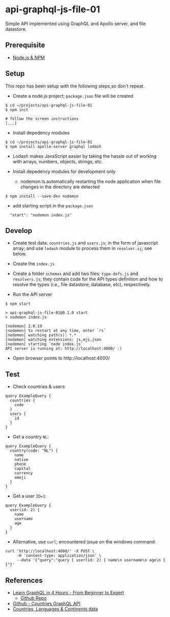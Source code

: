 # api-graphql-js-file-01

Simple API implemented using GraphQL and Apollo server, and file datastore.

## Prerequisite

- [Node.js & NPM](https://heynode.com/tutorial/install-nodejs-locally-nvm/) 

## Setup

This repo has been setup with the following steps,so don't repeat.

- Create a node.js project; `package.json` file will be created
```
$ cd ~/projects/api-graphql-js-file-01
$ npm init

# follow the screen instructions
[...]
```

- Install depedency modules
```
$ cd ~/projects/api-graphql-js-file-01
$ npm install apollo-server graphql lodash
```
  - Lodash makes JavaScript easier by taking the hassle out of working with 
    arrays, numbers, objects, strings, etc.

- Install depedency modules for development only
  - nodemon is automatically restarting the node application when file changes
    in the directory are detected
```
$ npm install --save-dev nodemon
```
  - add starting script in the `package.json`
```
  "start": "nodemon index.js"
```  

## Develop
  
- Create test data: `countries.js` and `users.js`; in the form of javascript
  array; and use `lodash` module to process them in `resolver.sj`; see below.

- Create the `index.js`

- Create a folder `schemas` and add two files: `type-defs.js` and `resolvers.js`;
  they contain code for the API types definition and how to resolve the types
  (i.e., file datastore, database, etc), respectively.

- Run the API server
```
$ npm start

> api-graphql-js-file-01@0.1.0 start
> nodemon index.js

[nodemon] 2.0.19
[nodemon] to restart at any time, enter `rs`
[nodemon] watching path(s): *.*
[nodemon] watching extensions: js,mjs,json
[nodemon] starting `node index.js`
API server is running at: http://localhost:4000/ :)
```

- Open browser points to http://localhost:4000/

## Test

- Check countries & users:
```
query ExampleQuery {
  countries {
    code
  }
  users {
    id
  }
}
```

- Get a country `NL`:
```
query ExampleQuery {
  country(code: "NL") {
    name
    native
    phone
    capital
    currency
    emoji
  }
}
```

- Get a user `ID=1`:
```
query ExampleQuery {
  user(id: 2) {
    name
    username
    age
  }
}
```

- Alternative, use `curl`; encountered issue on the windows command:
```
curl 'http://localhost:4000/' -X POST \
     -H 'content-type: application/json' \
     --data '{"query":"query { user(id: 2) { name\n username\n age\n } }"}'
```
  

## References

- [Learn GraphQL in 4 Hours - From Beginner to Expert](https://www.youtube.com/watch?v=yqWzCV0kU_c&t=3056s)
  - [Github Repo](https://github.com/machadop1407/graphql-full-course)
- [Github - Countries GraphQL API](https://github.com/trevorblades/countries)
- [Countries, Languages & Continents data](https://annexare.github.io/Countries/)

